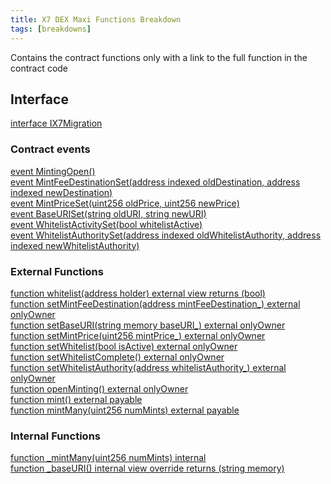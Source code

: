 ```yaml
---
title: X7 DEX Maxi Functions Breakdown
tags: [breakdowns]
---
```


Contains the contract functions only with a link to the full function in the contract code

## Interface

[interface IX7Migration](/contracts/contract-source-code/X7DEXMaxi.sol#L1267)

### Contract events

[event MintingOpen()](/contracts/contract-source-code/X7DEXMaxi.sol#L1287)\
[event MintFeeDestinationSet(address indexed oldDestination, address indexed newDestination)](/contracts/contract-source-code/X7DEXMaxi.sol#L1288)\
[event MintPriceSet(uint256 oldPrice, uint256 newPrice)](/contracts/contract-source-code/X7DEXMaxi.sol#L1289)\
[event BaseURISet(string oldURI, string newURI)](/contracts/contract-source-code/X7DEXMaxi.sol#L1290)\
[event WhitelistActivitySet(bool whitelistActive)](/contracts/contract-source-code/X7DEXMaxi.sol#L1291)\
[event WhitelistAuthoritySet(address indexed oldWhitelistAuthority, address indexed newWhitelistAuthority)](/contracts/contract-source-code/X7DEXMaxi.sol#L1292)

### External Functions

[function whitelist(address holder) external view returns (bool)](/contracts/contract-source-code/X7DEXMaxi.sol#L1299)\
[function setMintFeeDestination(address mintFeeDestination\_) external onlyOwner](/contracts/contract-source-code/X7DEXMaxi.sol#L1303)\
[function setBaseURI(string memory baseURI\_) external onlyOwner](/contracts/contract-source-code/X7DEXMaxi.sol#L1310)\
[function setMintPrice(uint256 mintPrice\_) external onlyOwner](/contracts/contract-source-code/X7DEXMaxi.sol#L1317)\
[function setWhitelist(bool isActive) external onlyOwner](/contracts/contract-source-code/X7DEXMaxi.sol#L1324)\
[function setWhitelistComplete() external onlyOwner](/contracts/contract-source-code/X7DEXMaxi.sol#L1331)\
[function setWhitelistAuthority(address whitelistAuthority\_) external onlyOwner](/contracts/contract-source-code/X7DEXMaxi.sol#L1337)\
[function openMinting() external onlyOwner](/contracts/contract-source-code/X7DEXMaxi.sol#L1344)\
[function mint() external payable](/contracts/contract-source-code/X7DEXMaxi.sol#L1351)\
[function mintMany(uint256 numMints) external payable](/contracts/contract-source-code/X7DEXMaxi.sol#L1355)

### Internal Functions

[function \_mintMany(uint256 numMints) internal](/contracts/contract-source-code/X7DEXMaxi.sol#L1359)\
[function \_baseURI() internal view override returns (string memory)](/contracts/contract-source-code/X7DEXMaxi.sol#L1383)
